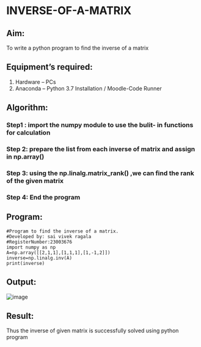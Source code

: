# INVERSE-OF-A-MATRIX
## Aim:
To write a python program to find the inverse of a matrix
## Equipment’s required:
1. 	Hardware – PCs
2. 	Anaconda – Python 3.7 Installation / Moodle-Code Runner
## Algorithm:
### Step1 : import the numpy module to use the bulit- in functions for calculation
### Step 2: prepare the list from each inverse of matrix and assign in np.array()
### Step 3: using the np.linalg.matrix_rank() ,we can find the rank of the given matrix
### Step 4: End the program
## Program:
```
#Program to find the inverse of a matrix.
#Developed by: sai vivek ragala
#RegisterNumber:23003676
import numpy as np
A=np.array([[2,1,1],[1,1,1],[1,-1,2]])
inverse=np.linalg.inv(A)
print(inverse)
```
## Output:
![image](https://github.com/RAGALASAIVIVEK/INVERSE-OF-A-MATRIX/assets/144979718/640fef50-a231-4dcf-bbda-40610ee00e00)

## Result:
Thus the inverse of given matrix is successfully solved using python program

